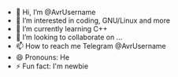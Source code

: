 - 👋 Hi, I’m @AvrUsername
- 👀 I’m interested in coding, GNU/Linux and more
- 🌱 I’m currently learning C++
- 💞️ I’m looking to collaborate on ...
- 📫 How to reach me Telegram @AvrUsername
- 😄 Pronouns: He
- ⚡ Fun fact: I'm newbie 
